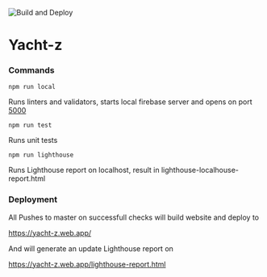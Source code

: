 ![Build and Deploy](https://github.com/sssaiya/yacht-z/workflows/Build%20and%20Deploy/badge.svg?branch=master)

# Yacht-z

### Commands

`npm run local`

Runs linters and validators, starts local firebase server and opens on port [5000](http://localhost:5000)

`npm run test`

Runs unit tests

`npm run lighthouse`

Runs Lighthouse report on localhost, result in lighthouse-localhouse-report.html

### Deployment

All Pushes to master on successfull checks will build website and deploy to

https://yacht-z.web.app/

And will generate an update Lighthouse report on

https://yacht-z.web.app/lighthouse-report.html